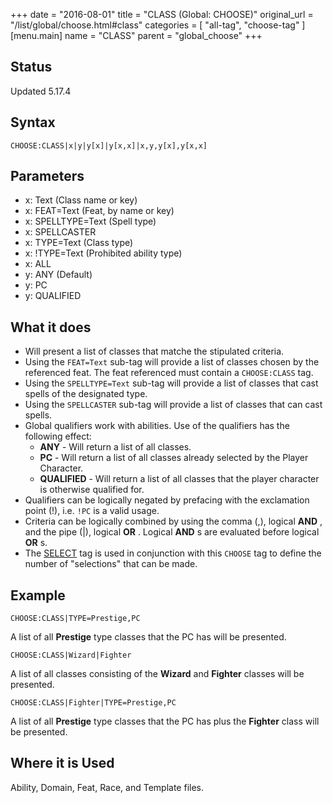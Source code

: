+++
date = "2016-08-01"
title = "CLASS (Global: CHOOSE)"
original_url = "/list/global/choose.html#class"
categories = [ "all-tag", "choose-tag" ]
[menu.main]
    name = "CLASS"
    parent = "global_choose"
+++

## Status

Updated 5.17.4

## Syntax

`CHOOSE:CLASS|x|y|y[x]|y[x,x]|x,y,y[x],y[x,x]`

## Parameters

-   x: Text (Class name or key)
-   x: FEAT=Text (Feat, by name or key)
-   x: SPELLTYPE=Text (Spell type)
-   x: SPELLCASTER
-   x: TYPE=Text (Class type)
-   x: !TYPE=Text (Prohibited ability type)
-   x: ALL
-   y: ANY (Default)
-   y: PC
-   y: QUALIFIED



What it does
------------

-   Will present a list of classes that matche the stipulated criteria.
-   Using the `FEAT=Text` sub-tag will provide a list of classes chosen
    by the referenced feat. The feat referenced must contain a
    `CHOOSE:CLASS` tag.
-   Using the `SPELLTYPE=Text` sub-tag will provide a list of classes
    that cast spells of the designated type.
-   Using the `SPELLCASTER` sub-tag will provide a list of classes that
    can cast spells.
-   Global qualifiers work with abilities. Use of the qualifiers has the
    following effect:
    -   **ANY** - Will return a list of all classes.
    -   **PC** - Will return a list of all classes already selected by
        the Player Character.
    -   **QUALIFIED** - Will return a list of all classes that the
        player character is otherwise qualified for.
-   Qualifiers can be logically negated by prefacing with the
    exclamation point (!), i.e. `!PC` is a valid usage.
-   Criteria can be logically combined by using the comma (,), logical
    **AND** , and the pipe (|), logical **OR** . Logical **AND** s are
    evaluated before logical **OR** s.
-   The [SELECT](/list/global/other/select.html) tag is used in
    conjunction with this `CHOOSE` tag to define the number of
    "selections" that can be made.

Example
-------

`CHOOSE:CLASS|TYPE=Prestige,PC`

A list of all **Prestige** type classes that the PC has will be
presented.

`CHOOSE:CLASS|Wizard|Fighter`

A list of all classes consisting of the **Wizard** and **Fighter**
classes will be presented.

`CHOOSE:CLASS|Fighter|TYPE=Prestige,PC`

A list of all **Prestige** type classes that the PC has plus the
**Fighter** class will be presented.

Where it is Used
----------------

Ability, Domain, Feat, Race, and Template files.

